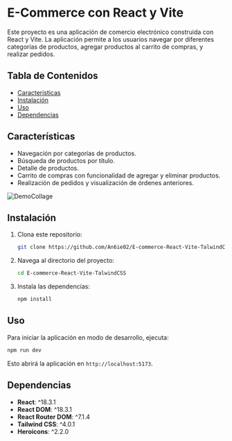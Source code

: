 # E-Commerce con React y Vite

Este proyecto es una aplicación de comercio electrónico construida con React y Vite. La aplicación permite a los usuarios navegar por diferentes categorías de productos, agregar productos al carrito de compras, y realizar pedidos.

## Tabla de Contenidos

- [Características](#características)
- [Instalación](#instalación)
- [Uso](#uso)
- [Dependencias](#dependencias)

## Características

- Navegación por categorías de productos.
- Búsqueda de productos por título.
- Detalle de productos.
- Carrito de compras con funcionalidad de agregar y eliminar productos.
- Realización de pedidos y visualización de órdenes anteriores.


![DemoCollage](https://github.com/user-attachments/assets/9c2f9c23-28c5-481c-acf9-012cb6ca88dc)

## Instalación

1. Clona este repositorio:
    ```sh
    git clone https://github.com/An6ie02/E-commerce-React-Vite-TalwindCSS.git
    ```
2. Navega al directorio del proyecto:
    ```sh
    cd E-commerce-React-Vite-TalwindCSS
    ```
3. Instala las dependencias:
    ```sh
    npm install
    ```

## Uso

Para iniciar la aplicación en modo de desarrollo, ejecuta:
```sh
npm run dev
```
Esto abrirá la aplicación en `http://localhost:5173`.

## Dependencias

- **React**: ^18.3.1
- **React DOM**: ^18.3.1
- **React Router DOM**: ^7.1.4
- **Tailwind CSS**: ^4.0.1
- **Heroicons**: ^2.2.0